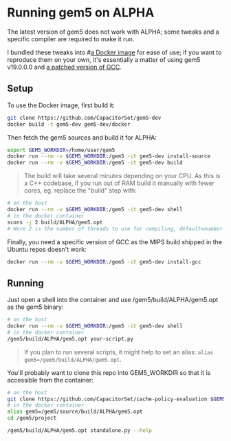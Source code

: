 # Running gem5 on ALPHA

The latest version of gem5 does not work with ALPHA; some tweaks and a specific compiler are required to make it run.

I bundled these tweaks into #[a Docker image](https://github.com/CapacitorSet/gem5-dev) for ease of use; if you want to reproduce them on your own, it's essentially a matter of using gem5 v19.0.0.0 and [a patched version of GCC](http://www.m5sim.org/dist/current/alphaev67-unknown-linux-gnu.tar.bz2).

## Setup

To use the Docker image, first build it:

```sh
git clone https://github.com/CapacitorSet/gem5-dev
docker build -t gem5-dev gem5-dev/docker
```

Then fetch the gem5 sources and build it for ALPHA:

```sh
export GEM5_WORKDIR=/home/user/gem5
docker run --rm -v $GEM5_WORKDIR:/gem5 -it gem5-dev install-source
docker run --rm -v $GEM5_WORKDIR:/gem5 -it gem5-dev build
```

>The build will take several minutes depending on your CPU. As this is a C++ codebase, if you run out of RAM build it manually with fewer cores, eg. replace the "build" step with:

```sh
# on the host
docker run --rm -v $GEM5_WORKDIR:/gem5 -it gem5-dev shell
# in the docker container
scons -j 2 build/ALPHA/gem5.opt
# Here 2 is the number of threads to use for compiling, default=number of CPU cores
```

Finally, you need a specific version of GCC as the MIPS build shipped in the Ubuntu repos doesn't work:

```sh
docker run --rm -v $GEM5_WORKDIR:/gem5 -it gem5-dev install-gcc
```

## Running

Just open a shell into the container and use /gem5/build/ALPHA/gem5.opt as the gem5 binary:

```sh
# on the host
docker run --rm -v $GEM5_WORKDIR:/gem5 -it gem5-dev shell
# in the docker container
/gem5/build/ALPHA/gem5.opt your-script.py
```

>If you plan to run several scripts, it might help to set an alias: `alias gem5=/gem5/build/ALPHA/gem5.opt`.

You'll probably want to clone this repo into GEM5_WORKDIR so that it is accessible from the container:

```sh
# on the host
git clone https://github.com/CapacitorSet/cache-policy-evaluation $GEM5_WORKDIR/project
# in the docker container
alias gem5=/gem5/source/build/ALPHA/gem5.opt
cd /gem5/project

/gem5/build/ALPHA/gem5.opt standalone.py --help
```